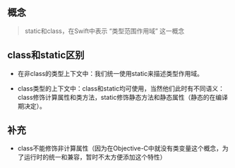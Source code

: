 ## 概念
> static和class，在Swift中表示 “类型范围作用域” 这一概念

## class和static区别
* 在非class的类型上下文中：我们统一使用static来描述类型作用域。

* class类型的上下文中：class和static均可使用，当然他们此时有不同语义：class修饰计算属性和类方法，static修饰静态方法和静态属性（静态的在编译期决定）。

## 补充
* class不能修饰非计算属性（因为在Objective-C中就没有类变量这个概念，为了运行时的统一和兼容，暂时不太方便添加这个特性）